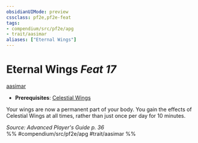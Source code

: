 ```yaml
---
obsidianUIMode: preview
cssclass: pf2e,pf2e-feat
tags:
- compendium/src/pf2e/apg
- trait/aasimar
aliases: ["Eternal Wings"]
---
```

# Eternal Wings  *Feat 17*  
[aasimar](../../Rules/traits/aasimar-apg.md)  

- **Prerequisites**: [Celestial Wings](celestial-wings-apg.md)

Your wings are now a permanent part of your body. You gain the effects of Celestial Wings at all times, rather than just once per day for 10 minutes.

*Source: Advanced Player's Guide p. 36*  
%% #compendium/src/pf2e/apg #trait/aasimar %%